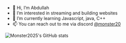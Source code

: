 - 👋 Hi, I’m Abdullah
- 👀 I’m interested in streaming and building websites
- 🌱 I’m currently learning Javascript, java, C++
- 📫 You can reach out to me via discord [@monster20](https://discord.com/users/170115708871507970)

![Monster2025's GitHub stats](https://github-readme-stats.vercel.app/api?username=devabdullahs&show_icons=true&include_all_commits=true&title_color=7A7ADB&icon_color=2234AE&text_color=D3D3D3&bg_color=0,000000,130F40&count_private=true)

<!---
devandullahs/monster2025 is a ✨ special ✨ repository because its `README.md` (this file) appears on your GitHub profile.
You can click the Preview link to take a look at your changes.
--->
